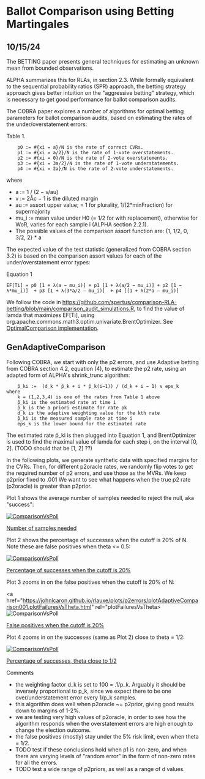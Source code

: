 # Ballot Comparison using Betting Martingales

## 10/15/24

The BETTING paper presents general techniques for estimating an unknown mean from bounded observations.

ALPHA summarizes this for RLAs, in section 2.3. While formally equivalent to the sequential probability ratios (SPR) approach, 
the betting strategy approach gives better intuition on the "aggressive betting" strategy, which is necessary to
get good performance for ballot comparison audits.

The COBRA paper explores a number of algorithms for optimal betting parameters for ballot 
comparison audits, based on estimating the rates of the under/overstatement errors:

Table 1.
````
    p0 := #{xi = a}/N is the rate of correct CVRs.
    p1 := #{xi = a/2}/N is the rate of 1-vote overstatements.
    p2 := #{xi = 0}/N is the rate of 2-vote overstatements.
    p3 := #{xi = 3a/2}/N is the rate of 1-vote understatements.
    p4 := #{xi = 2a}/N is the rate of 2-vote understatements.
````
where
* a := 1 / (2 − v/au)
* v := 2Āc − 1 is the diluted margin
* au := assort upper value; = 1 for plurality, 1/(2*minFraction) for supermajority
* mu_i := mean value under H0 (= 1/2 for with replacement), otherwise for WoR, varies for each sample i (ALPHA section 2.2.1).
* The possible values of the comparison assort function are: {1, 1/2, 0, 3/2, 2} * a

The expected value of the test statistic (generalized from COBRA section 3.2) is based on the comparison assort values
for each of the under/overstatement error types:

Equation 1
````
EF[Ti] = p0 [1 + λ(a − mu_i)] + p1 [1 + λ(a/2 − mu_i)] + p2 [1 − λ*mu_i)]  + p3 [1 + λ(3*a/2 − mu_i)]  + p4 [[1 + λ(2*a − mu_i)]
````

We follow the code in https://github.com/spertus/comparison-RLA-betting/blob/main/comparison_audit_simulations.R, to
find the value of lamda that maximizes EF[Ti], using org.apache.commons.math3.optim.univariate.BrentOptimizer.
See [OptimalComparison implementation](../core/src/main/kotlin/org/cryptobiotic/rlauxe/core/OptimalComparison.kt).

## GenAdaptiveComparison

Following COBRA, we start with only the p2 errors, and use Adaptive betting from COBRA section 4.2, equation (4), 
to estimate the p2 rate, using an adapted form of ALPHA's shrink_trunc algorithm:

````
    p̃_ki :=  (d_k * p̃_k + i * p̂_k(i−1)) / (d_k + i − 1) ∨ eps_k
where    
    k = (1,2,3,4) is one of the rates from Table 1 above
    p̃_ki is the estimated rate at time i
    p̃_k is the a priori estimate for rate pk
    d_k is the adaptive weighting value for the kth rate
    p̂_ki is the measured sample rate at time i
    eps_k is the lower bound for the estimated rate
````

The estimated rate p̃_ki is then plugged into Equation 1, and BrentOptimizer is used to find the maximal value of lamda for 
each step i, on the interval [0, 2]. (TODO should that be [1, 2] ??)

In the following plots, we generate synthetic data with specified margins for the CVRs. Then, for different p2oracle rates,
we randomly flip votes to get the required number of p2 errors, and use those as the MVRs. We keep p2prior fixed to .001
We want to see what happens when the true p2 rate (p2oracle) is greater than p2prior. 

Plot 1 shows the average number of samples needed to reject the null, aka "success":

<a href="https://johnlcaron.github.io/rlauxe/plots/p2errors/plotAdaptiveComparison001.plotSuccessVsMargin.html" rel="plotSuccessVsMargin">![ComparisonVsPoll](plots/p2errors/plotAdaptiveComparison01.plotSuccessVsMargin.png)</a>

[Number of samples needed](plots/plotAdaptiveComparison.plotSuccessVsMargin.10000.html)

Plot 2 shows the percentage of successes when the cutoff is 20% of N. Note these are false positives when
theta <= 0.5:

<a href="https://johnlcaron.github.io/rlauxe/plots/p2errors/plotAdaptiveComparison001.plotSuccess20VsMargin.html" rel="plotSuccessVsMargin">![ComparisonVsPoll](plots/p2errors/plotSuccess20VsMargin.plotSuccessVsMargin.png)</a>

[Percentage of successes when the cutoff is 20%](plots/plotAdaptiveComparison.plotSuccess20VsMargin.10000.html)

Plot 3 zooms in on the false positives when the cutoff is 20% of N:

<a href="https://johnlcaron.github.io/rlauxe/plots/p2errors/plotAdaptiveComparison001.plotFailuresVsTheta.html" rel="plotFailuresVsTheta>![ComparisonVsPoll](plots/p2errors/plotFailuresVsTheta.plotSuccessVsMargin.png)</a>

[False positives when the cutoff is 20%](plots/plotAdaptiveComparison.plotFailuresVsTheta.10000.html)

Plot 4 zooms in on the successes (same as Plot 2) close to theta = 1/2:

<a href="https://johnlcaron.github.io/rlauxe/plots/p2errors/plotAdaptiveComparison001.plotSuccess20VsMargin.html" rel="Polling Vs Comparison Estimated Sample sizes">![ComparisonVsPoll](plots/p2errors/plotSuccess20VsMargin.plotSuccessVsMargin.png)</a>

[Percentage of successes, theta close to 1/2](plots/AdaptiveComparisonPlot.plotSuccess20VsThetaNarrow.10000.html)

Comments
* the weighting factor d_k is set to 100 = .1/p_k. Arguably it should be inversely proportional to p_k, since
  we expect there to be one over/understatement error every 1/p_k samples. 
* this algorithm does well when p2oracle ~= p2prior, giving good results down to margins of 1-2%.
* we are testing very high values of p2oracle, in order to see how the algorithm responds when the overstatement
  errors are high enough to change the election outcome.
* the false positives (mostly) stay under the 5% risk limit, even when theta = 1/2.
* TODO test if these conclusions hold when p1 is non-zero, and when there are varying levels of 
  "random error" in the form of non-zero rates for all the errors.
* TODO test a wide range of p2priors, as well as a range of d values.